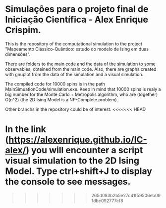 # Simulações para o projeto final de Iniciação Científica - Alex Enrique Crispim.

This is the repository of the computational simulation to the project "Mapeamento Clássico-Quântico: estudo do modelo de Ising em duas dimensões".


There are folders to the main code and the data of the simulation to some observables, obteined from the main code. Also, there are graphs created with gnuplot from the data of the simulation and a visual simulation.

The compiled code for 10000 spins is in the path MainSimuationCode/simulation.exe. Keep in mind that 10000 spins is realy a big number for the Monte Carlo + Metropolis algorithm, who are (together) O(n^2) (the 2D Ising Model is a NP-Complete problem).

Other branchs in the repository could be of interest.
<<<<<<< HEAD

In the link (https://alexenrique.github.io/IC-alex/) you will encounter a script visual simulation to the 2D Ising Model. Type ctrl+shift+J to display the console to see messages.
=======
>>>>>>> 265d083b2b5e27c41f59506eb091dbc092777cf8
